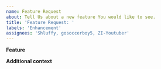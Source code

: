 ```yaml
---
name: Feature Request
about: Tell Us about a new feature You would like to see.
title: 'Feature Request: '
labels: 'Enhancement'
assignees: 'Shluffy, gosoccerboy5, ZI-Youtuber'
---
```


**Feature**
<!-- A clear and concise description of what the new feature should be -->

**Additional context**
<!-- Add any other context about the problem here. -->
